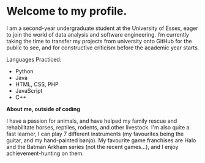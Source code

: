 # Welcome to my profile.

I am a second-year undergraduate student at the University of Essex, eager to join the world of data analysis and software engineering. 
I’m currently taking the time to transfer my projects from university onto GitHub for the public to see, and for constructive criticism before the academic year starts.

Languages Practiced:
- Python
- Java
- HTML, CSS, PHP
- JavaScript
- C++

**About me, outside of coding**

I have a passion for animals, and have helped my family rescue and rehabilitate horses, reptiles, rodents, and other livestock. 
I'm also quite a fast learner, I can play 7 different instruments (my favourites being the guitar, and my hand-painted banjo). 
My favourite game franchises are Halo and the Batman Arkham series (not the recent games...), and I enjoy achievement-hunting on them.

